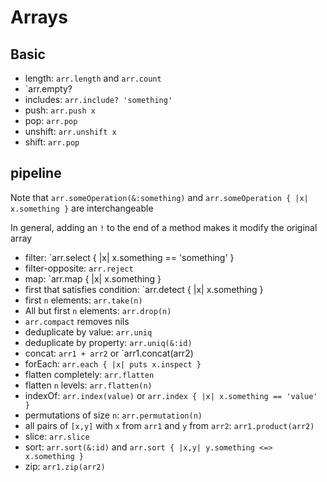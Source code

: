 # Arrays
## Basic
* length: `arr.length` and `arr.count`
* `arr.empty?
* includes: `arr.include? 'something'`
* push: `arr.push x`
* pop: `arr.pop`
* unshift: `arr.unshift x`
* shift: `arr.pop`

## pipeline
Note that `arr.someOperation(&:something)` and `arr.someOperation { |x| x.something }` are interchangeable

In general, adding an `!` to the end of a method makes it modify the original array
* filter: `arr.select { |x| x.something == 'something' }
* filter-opposite: `arr.reject`
* map: `arr.map { |x| x.something }
* first that satisfies condition: `arr.detect { |x| x.something }
* first `n` elements: `arr.take(n)`
* All but first `n` elements: `arr.drop(n)`
* `arr.compact` removes nils
* deduplicate by value: `arr.uniq`
* deduplicate by property: `arr.uniq(&:id)`
* concat: `arr1 + arr2` or `arr1.concat(arr2)
* forEach: `arr.each { |x| puts x.inspect }`
* flatten completely: `arr.flatten`
* flatten `n` levels: `arr.flatten(n)`
* indexOf: `arr.index(value)` or `arr.index { |x| x.something == 'value' }`
* permutations of size `n`: `arr.permutation(n)`
* all pairs of `[x,y]` with `x` from `arr1` and `y` from `arr2`: `arr1.product(arr2)`
* slice: `arr.slice`
* sort: `arr.sort(&:id)` and `arr.sort { |x,y| y.something <=> x.something }`
* zip: `arr1.zip(arr2)`

